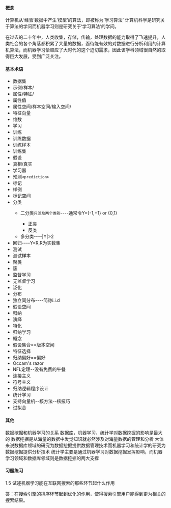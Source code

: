 #### 概念

计算机从‘经验’数据中产生‘模型’的算法，即被称为‘学习算法’
计算机科学是研究关于算法的学问而机器学习则是研究关于‘学习算法’的学问。

在过去的二十年中，人类收集，存储，传输，处理数据的能力取得了飞速提升，人类社会的各个角落都积累了大量的数据，亟待能有效的对数据进行分析利用的计算机算法，而机器学习恰顺应了大时代的这个迫切需求，因此该学科领域很自然的取得巨大发展，受到广泛关注。

#### 基本术语

+ 数据集<data set>
+ 示例/样本<instance>/<sample>
+ 属性/特征<attribute>/<feature>
+ 属性值<attribute value>
+ 属性空间/样本空间/输入空间<attribute space>/<sample space>
+ 特征向量<feature vector>
+ 维数<dimensionality>
+ 学习<learning>
+ 训练<training>
+ 训练数据<training data>
+ 训练样本<training sample>
+ 训练集<training set>
+ 假设<hypothesis>
+ 真相/真实<ground-truth>
+ 学习器<learner>
+ 预测`<prediction>`
+ 标记<label>
+ 样例<example>
+ 标记空间<label space>
+ 分类<classification>
    - 二分类<binary classification>`只涉及两个类别`----通常令Y={-1,+1} or {0,1}
        * 正类<positive class>
        * 反类<negative class>
    - 多分类<multi-class classification>----|Y|>2
+ 回归<regression>----Y=R,R为实数集
+ 测试<testing>
+ 测试样本<testing sample>
+ 聚类<clustering>
+ 簇<cluster>
+ 监督学习<supervised learning>
+ 无监督学习<unsupervised learning>
+ 泛化<generalization>
+ 分布<distribution>
+ 独立同分布<independent and identically distributed>----简称i.i.d
+ 假设空间
+ 归纳<induction>
+ 演绎<deduction>
+ 特化<specialization>
+ 归纳学习<inductive learning>
+ 概念<concept>
+ 假设集合==版本空间<version space>
+ 特征选择<feature selection>
+ 归纳偏好==偏好<inductive bias>
+ Occam's razor
+ NFL定理<no free lunch theorem>--没有免费的午餐
+ 连接主义<connectionism>
+ 符号主义<symbolism>
+ 归纳逻辑程序设计<inductive logic programming>
+ 统计学习<statistical learning>
+ 支持向量机<suport vector machine>--核方法<kernel methods>--核技巧<kernel trick>
+ 过拟合


#### 其他

数据挖掘和机器学习的关系
数据库，机器学习，统计学对数据挖掘的影响是最大的
数据挖掘是从海量的数据中发觉知识就必然涉及对海量数据的管理和分析
大体来说数据库领域的研究为数据挖掘提供数据管理技术而机器学习和统计学的研究为数据挖掘提供分析技术
统计学主要是通过机器学习对数据挖掘发挥影响，而机器学习领域和数据库领域则是数据挖掘的两大支撑



#### 习题练习

1.5 试述机器学习能在互联网搜索的那些环节起什么作用

答：在搜索引擎的排序环节起到优化的作用，使得搜索引擎用户能得到更为相关的搜索结果。





